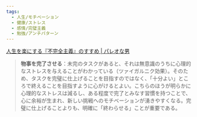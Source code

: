 ```yaml
---
tags:
  - 人生/モチベーション
  - 健康/ストレス
  - 感情/完璧主義
  - 勉強/アンチパターン
---
```

[人生を楽にする『不完全主義』のすすめ | パレオな男](https://yuchrszk.blogspot.com/2025/04/blog-post_14.html)

>**物事を完了させる**：未完のタスクがあると、それは無意識のうちに心理的なストレスを与えることがわかっている（ツァイガルニク効果）。そのため、タスクを完璧に仕上げることを目指すのではなく、「十分よい」ところで終えることを目指すように心がけるとよい。こちらのほうが明らかに心理的なストレスは減るし、ある程度で完了とみなす習慣を持つことで、心に余裕が生まれ、新しい挑戦へのモチベーションが湧きやすくなる。完璧に仕上げることよりも、明確に「終わらせる」ことが重要である。

